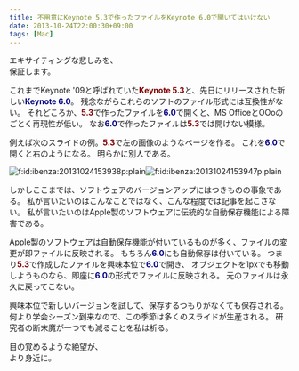 ```yaml
---
title: 不用意にKeynote 5.3で作ったファイルをKeynote 6.0で開いてはいけない
date: 2013-10-24T22:00:30+09:00
tags: [Mac]
---
```


エキサイティングな悲しみを、  
保証します。

これまでKeynote '09と呼ばれていた<span style="font-weight:bold;color:#800000">Keynote 5.3</span>と、先日にリリースされた新しい<span style="font-weight:bold;color:#000080">Keynote 6.0</span>。
残念ながらこれらのソフトのファイル形式には互換性がない。
それどころか、<span style="font-weight:bold;color:#800000">5.3</span>で作ったファイルを<span style="font-weight:bold;color:#000080">6.0</span>で開くと、MS OfficeとOOoのごとく再現性が低い。
なお<span style="font-weight:bold;color:#000080">6.0</span>で作ったファイルは<span style="font-weight:bold;color:#800000">5.3</span>では開けない模様。

例えば次のスライドの例。<span style="font-weight:bold;color:#800000">5.3</span>で左の画像のようなページを作る。
これを<span style="font-weight:bold;color:#000080">6.0</span>で開くと右のようになる。
明らかに別人である。

<span itemscope itemtype="http://schema.org/Photograph"><img src="/2013/10/24/220030/20131024153938.png" alt="f:id:ibenza:20131024153938p:plain" title="f:id:ibenza:20131024153938p:plain" class="hatena-fotolife minilife" itemprop="image"></span><span itemscope itemtype="http://schema.org/Photograph"><img src="/2013/10/24/20131024153947.png" alt="f:id:ibenza:20131024153947p:plain" title="f:id:ibenza:20131024153947p:plain" class="hatena-fotolife minilife" itemprop="image"></span>

しかしここまでは、ソフトウェアのバージョンアップにはつきものの事象である。
私が言いたいのはこんなことではなく、こんな程度では記事を起こさない。
私が言いたいのはApple製のソフトウェアに伝統的な自動保存機能による障害である。

Apple製のソフトウェアは自動保存機能が付いているものが多く、ファイルの変更が即ファイルに反映される。
もちろん<span style="font-weight:bold;color:#000080">6.0</span>にも自動保存は付いている。
つまり<span style="font-weight:bold;color:#800000">5.3</span>で作成したファイルを興味本位で<span style="font-weight:bold;color:#000080">6.0</span>で開き、
オブジェクトを1pxでも移動しようものなら、即座に<span style="font-weight:bold;color:#000080">6.0</span>の形式でファイルに反映される。
元のファイルは永久に戻ってこない。

興味本位で新しいバージョンを試して、保存するつもりがなくても保存される。
何より学会シーズン到来なので、この季節は多くのスライドが生産される。
研究者の断末魔が一つでも減ることを私は祈る。

目の覚めるような絶望が、  
より身近に。

